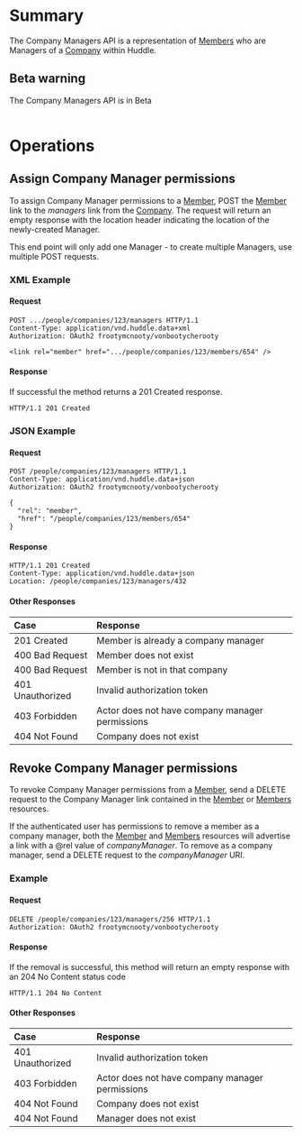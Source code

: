 # Summary #

The Company Managers API is a representation of [Members](Members) who are Managers of a [Company](Company) within Huddle.

## Beta warning ##

The Company Managers API is in Beta

|  |
|:-|

# Operations #

## Assign Company Manager permissions ##

To assign Company Manager permissions to a [Member](Member), POST the [Member](Member) link to the _managers_ link from the [Company](Company). The request will return an empty response with the location header indicating the location of the newly-created Manager.

This end point will only add one Manager - to create multiple Managers, use multiple POST requests.

### XML Example ###
#### Request ####
```
POST .../people/companies/123/managers HTTP/1.1
Content-Type: application/vnd.huddle.data+xml
Authorization: OAuth2 frootymcnooty/vonbootycherooty
```
```
<link rel="member" href=".../people/companies/123/members/654" />
```

#### Response ####
If successful the method returns a 201 Created response.
```
HTTP/1.1 201 Created
```

### JSON Example ###

#### Request ####

```
POST /people/companies/123/managers HTTP/1.1
Content-Type: application/vnd.huddle.data+json
Authorization: OAuth2 frootymcnooty/vonbootycherooty
```
```
{
  "rel": "member",
  "href": "/people/companies/123/members/654"
}
```

#### Response ####

```
HTTP/1.1 201 Created
Content-Type: application/vnd.huddle.data+json
Location: /people/companies/123/managers/432
```

#### Other Responses ####

|Case|Response|
|:---|:-------|
|201 Created|Member is already a company manager|
|400 Bad Request|Member does not exist|
|400 Bad Request|Member is not in that company|
|401 Unauthorized|Invalid authorization token|
|403 Forbidden|Actor does not have company manager permissions|
|404 Not Found|Company does not exist|

## Revoke Company Manager permissions ##

To revoke Company Manager permissions from a [Member](Member), send a DELETE request to the Company Manager link contained in the [Member](Member) or [Members](Members) resources.

If the authenticated user has permissions to remove a member as a company manager, both the [Member](Member) and [Members](Members) resources will advertise a link with a @rel value of _companyManager_. To remove as a company manager, send a DELETE request to the _companyManager_ URI.


### Example ###
#### Request ####
```
DELETE /people/companies/123/managers/256 HTTP/1.1
Authorization: OAuth2 frootymcnooty/vonbootycherooty
```

#### Response ####

If the removal is successful, this method will return an empty response with an 204 No Content status code

```
HTTP/1.1 204 No Content
```

#### Other Responses ####

|Case|Response|
|:---|:-------|
|401 Unauthorized|Invalid authorization token|
|403 Forbidden|Actor does not have company manager permissions|
|404 Not Found|Company does not exist|
|404 Not Found|Manager does not exist|

